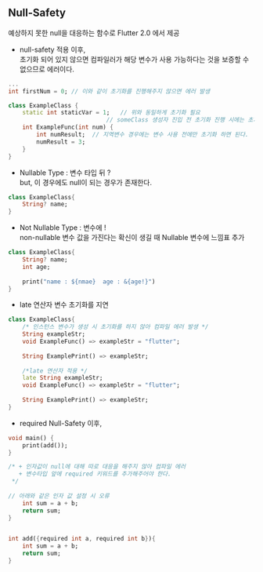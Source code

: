 ## Null-Safety   
예상하지 못한 null을 대응하는 함수로 Flutter 2.0 에서 제공   

+ null-safety 적용 이후,   
초기화 되어 있지 않으면 컴파일러가 해당 변수가 사용 가능하다는 것을 보증할 수 없으므로 에러이다.   

```dart
...
int firstNum = 0; // 이와 같이 초기화를 진행해주지 않으면 에러 발생

class ExampleClass {
	static int staticVar = 1;	// 위와 동일하게 초기화 필요 
							// someClass 생성자 진입 전 초기화 진행 시에는 초기화를 별도로 진행하지 않아도 됨.
	int ExampleFunc(int num) {
		int numResult;	// 지역변수 경우에는 변수 사용 전에만 초기화 하면 된다.
		numResult = 3; 
	}
}

```

+ Nullable Type : 변수 타입 뒤 ?   
but, 이 경우에도 null이 되는 경우가 존재한다.   

```dart 
class ExampleClass{
	String? name;
}

```
+ Not Nullable Type : 변수에 !   
non-nullable 변수 값을 가진다는 확신이 생길 때 Nullable 변수에 느낌표 추가 

```dart 
class ExampleClass{
	String? name;
	int age;
	
	print("name : ${nmae}  age : &{age!}")
}

```

+ late 연산자
변수 초기화를 지연   

```dart
class ExampleClass{
	/* 인스턴스 변수가 생성 시 초기화를 하지 않아 컴파일 에러 발생 */
	String exampleStr;
	void ExampleFunc() => exampleStr = "flutter";
	
	String ExamplePrint() => exampleStr;
	
	/*late 연산자 적용 */
	late String exampleStr;
	void ExampleFunc() => exampleStr = "flutter";
	
	String ExamplePrint() => exampleStr;
}
```
   
 + required
Null-Safety 이후,
```dart
void main() {
	print(add());
}

/* + 인자값이 null에 대해 따로 대응을 해주지 않아 컴파일 에러
   + 변수타입 앞에 required 키워드를 추가해주어야 한다.	
 */
 
// 아래와 같은 인자 값 설정 시 오류 
	int sum = a + b;
	return sum;
}


int add({required int a, required int b}){
	int sum = a + b;
	return sum;
}
```


 